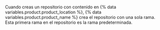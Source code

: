 Cuando creas un repositorio con contenido en {% data variables.product.product_location %}, {% data variables.product.product_name %} crea el repositorio con una sola rama. Esta primera rama en el repositorio es la rama predeterminada.

